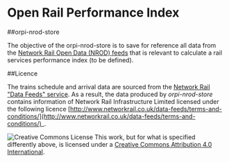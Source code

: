 Open Rail Performance Index
===========================

##orpi-nrod-store

The objective of the orpi-nrod-store is to save for reference all data from the [Network Rail Open Data (NROD) feeds](http://www.networkrail.co.uk/data-feeds/) that is relevant to calculate a rail services performance index (to be defined).

##Licence

The trains schedule and arrival data are sourced from the [Network Rail "Data Feeds" service](https://datafeeds.networkrail.co.uk). As a result, the data produced by *orpi-nrod-store* contains information of Network Rail Infrastructure Limited licensed under the following licence [http://www.networkrail.co.uk/data-feeds/terms-and-conditions/](http://www.networkrail.co.uk/data-feeds/terms-and-conditions/)_.

![Creative Commons License](http://i.creativecommons.org/l/by/4.0/88x31.png "Creative Commons License") This work, but for what is specified differently above, is licensed under a [Creative Commons Attribution 4.0 International](https://creativecommons.org/licenses/by/4.0/). 